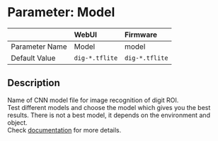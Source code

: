 # Parameter: Model

|                   | WebUI               | Firmware
|:---               |:---                 |:----
| Parameter Name    | Model               | model
| Default Value     | `dig-*.tflite`      | `dig-*.tflite`


## Description

Name of CNN model file for image recognition of digit ROI.<br>
Test different models and choose the model which gives you the best results. There is not a best model, it depends on the environment and object.<br>
Check [documentation](https://jomjol.github.io/AI-on-the-edge-device-docs/Choosing-the-Model/) for more details. 
